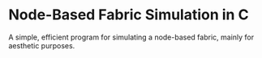 # Node-Based Fabric Simulation in C
A simple, efficient program for simulating a node-based fabric, mainly for aesthetic purposes.
